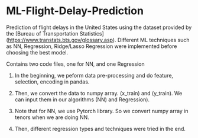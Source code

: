 # ML-Flight-Delay-Prediction
Prediction of flight delays in the United States using the dataset provided by the [Bureau of Transportation Statistics] (https://www.transtats.bts.gov/glossary.asp). Different ML techniques such as NN, Regression, Ridge/Lasso Regression were implemented before choosing the best model.

Contains two code files, one for NN, and one Regression

1. In the beginning, we peform data pre-processing and do feature, selection, encoding in pandas.

2. Then, we convert the data to numpy array. (x_train) and (y_train). We can input them in our 
algorithms (NN) and Regression).

3. Note that for NN, we use Pytorch library. So we convert numpy array in tenors when we are doing NN.

4. Then, different regression types and techniques were tried in the end. 
